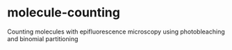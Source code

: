 # molecule-counting
Counting molecules with epifluorescence microscopy using photobleaching and binomial partitioning
